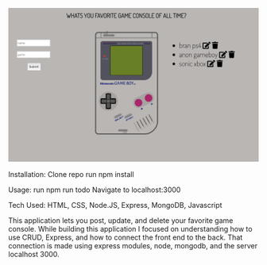 ![alt tag](public/read.png)

Installation:
Clone repo
run npm install

Usage:
run npm run todo
Navigate to localhost:3000

Tech Used: HTML, CSS, Node.JS, Express, MongoDB, Javascript

This application lets you post, update, and delete your favorite game console. While building this application I focused on understanding how to use CRUD, Express, and how to connect the front end to the back. That connection is made using express modules, node, mongodb, and the server localhost 3000.
